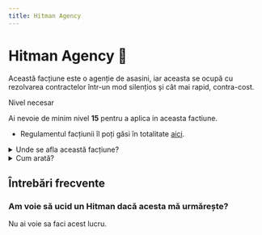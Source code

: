 ```yaml
---
title: Hitman Agency
---
```



# Hitman Agency 🎯 
Această facțiune este o agenție de asasini, iar aceasta se ocupă cu rezolvarea contractelor într-un mod silențios și cât mai rapid, contra-cost.

<div class="warning-container">
    <p class="title">Nivel necesar</p>
    <p class="description">Ai nevoie de minim nivel <strong>15</strong> pentru a aplica in aceasta factiune.</p>
</div>

- Regulamentul facțiunii îl poți găsi în totalitate [aici](https://ragepanel.b-hood.ro/rules/view/regulament-hitman "Link regulament Hitman").

<details class="details custom-block">
    <summary>Unde se afla această facțiune?</summary>
    <p>![Locație Hitman](https://i.imgur.com/5HI7hv3.png "Locație Hitman")</p>
</details>

<details class="details custom-block">
    <summary>Cum arată?</summary>
    <p>![HQ Hitman](https://i.imgur.com/DMIyo9P.png "HQ Hitman")</p>
</details>


## Întrebări frecvente

### Am voie să ucid un Hitman dacă acesta mă urmărește?
Nu ai voie sa faci acest lucru.
